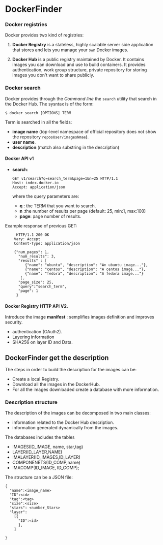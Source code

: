 # DockerFinder

###  Docker registries
Docker provides two kind of registries:

1. **Docker Registry** is a stateless, highly scalable server side application that
stores and lets you manage your `own` Docker images.

2. **Docker Hub** is a public registry maintained by Docker. It contains images you can download and
use to build containers. It provides authentication, work group structure, private repository for
storing images you don't want to share publicly.

### Docker search
Docker provides through the *Command line* the `search` utility that search in the Docker Hub. The sysntax is of the form:

``` $ docker search [OPTIONS] TERM ```

Term is searched in all the fields:
- **image name** (top-level namespace of official repository does not show the repository `reposUser/imagesNmae`).
- **user name**.
- **description** (match also substring in the description)

#### Docker API v1

- **search**:
  ```
  GET v1/search?q=search_term&page=1&n=25 HTTP/1.1
  Host: index.docker.io
  Accept: application/json

  ```

  where the query parameters are:
  - **q** : the TERM that  you want to search.
  - **n** :the number of results per page (default: 25, min:1, max:100)
  - **page**: page number of results.

Example response of previous GET:
 ```
      HTTP/1.1 200 OK
     Vary: Accept
     Content-Type: application/json

     {"num_pages": 1,
       "num_results": 3,
       "results" : [
          {"name": "ubuntu", "description": "An ubuntu image..."},
          {"name": "centos", "description": "A centos image..."},
          {"name": "fedora", "description": "A fedora image..."}
        ],
       "page_size": 25,
       "query":"search_term",
       "page": 1
      }
  ````



#### Docker Registry HTTP API V2.
Introduce the image **manifest**  : semplifies images definition and improves security.

- authentication (OAuth2).
- Layering information
- SHA256 on layer ID and Data.

## DockerFinder get the description

The steps in order to build the description for the images can be:
-  Create a local Registry.
-  Download all the images in the DockerHub.
-  For all the images downloaded create a database with more information.

### Description structure
The description of the images can be decomposed in two main classes:
- information related to the Docker Hub description.
- information generated dynamically from the images.

The databases includes the tables
  - IMAGES(ID_IMAGE, name, star,tag)
  - LAYER(ID_LAYER,NAME)
  - IMALAYER(ID_IMAGES,ID_LAYER)
  - COMPONENETS(ID_COMP,name)
  - IMACOMP(ID_IMAGE, ID_COMP);
  
The structure can be a JSON file:

```
{
  "name":<image_name>
  "ID":<id>
  "tag":<tag>
  "size":<size>
  "stars": <number_Stars>
  "layer":
    [{
      "ID":<id>
      },
    ]

}
```

